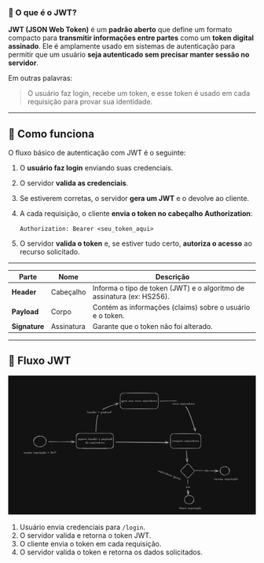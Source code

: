 ### 🧭 O que é o JWT?

**JWT (JSON Web Token)** é um **padrão aberto** que define um formato compacto para **transmitir informações entre partes** como um **token digital assinado**.
Ele é amplamente usado em sistemas de autenticação para permitir que um usuário **seja autenticado sem precisar manter sessão no servidor**.

Em outras palavras:

> O usuário faz login, recebe um token, e esse token é usado em cada requisição para provar sua identidade.

---

## 🧩 Como funciona

O fluxo básico de autenticação com JWT é o seguinte:

1. O **usuário faz login** enviando suas credenciais.
2. O servidor **valida as credenciais**.
3. Se estiverem corretas, o servidor **gera um JWT** e o devolve ao cliente.
4. A cada requisição, o cliente **envia o token no cabeçalho Authorization**:

   ```
   Authorization: Bearer <seu_token_aqui>
   ```
6. O servidor **valida o token** e, se estiver tudo certo, **autoriza o acesso** ao recurso solicitado.

---

| Parte         | Nome       | Descrição                                                              |
| ------------- | ---------- | ---------------------------------------------------------------------- |
| **Header**    | Cabeçalho  | Informa o tipo de token (JWT) e o algoritmo de assinatura (ex: HS256). |
| **Payload**   | Corpo      | Contém as informações (claims) sobre o usuário e o token.              |
| **Signature** | Assinatura | Garante que o token não foi alterado.                                  |

---

## 🔄 Fluxo JWT

![Fluxo JWT](JWT.png)

1. Usuário envia credenciais para `/login`.
2. O servidor valida e retorna o token JWT.
3. O cliente envia o token em cada requisição.
4. O servidor valida o token e retorna os dados solicitados.
